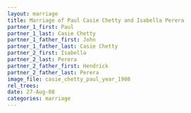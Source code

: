 ```yaml
---
layout: marriage
title: Marriage of Paul Casie Chetty and Isabella Perera
partner_1_first: Paul
partner_1_last: Casie Chetty
partner_1_father_first: John
partner_1_father_last: Casie Chetty
partner_2_first: Isabella
partner_2_last: Perera
partner_2_father_first: Hendrick
partner_2_father_last: Perera
image_file: casie_chetty_paul_year_1908
rel_trees:
date: 27-Aug-08
categories: marriage
---
```


